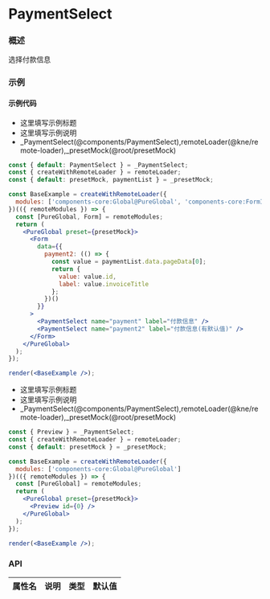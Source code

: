 
# PaymentSelect


### 概述

选择付款信息


### 示例

#### 示例代码

- 这里填写示例标题
- 这里填写示例说明
- _PaymentSelect(@components/PaymentSelect),remoteLoader(@kne/remote-loader),_presetMock(@root/presetMock)

```jsx
const { default: PaymentSelect } = _PaymentSelect;
const { createWithRemoteLoader } = remoteLoader;
const { default: presetMock, paymentList } = _presetMock;

const BaseExample = createWithRemoteLoader({
  modules: ['components-core:Global@PureGlobal', 'components-core:FormInfo@Form']
})(({ remoteModules }) => {
  const [PureGlobal, Form] = remoteModules;
  return (
    <PureGlobal preset={presetMock}>
      <Form
        data={{
          payment2: (() => {
            const value = paymentList.data.pageData[0];
            return {
              value: value.id,
              label: value.invoiceTitle
            };
          })()
        }}
      >
        <PaymentSelect name="payment" label="付款信息" />
        <PaymentSelect name="payment2" label="付款信息(有默认值)" />
      </Form>
    </PureGlobal>
  );
});

render(<BaseExample />);

```

- 这里填写示例标题
- 这里填写示例说明
- _PaymentSelect(@components/PaymentSelect),remoteLoader(@kne/remote-loader),_presetMock(@root/presetMock)

```jsx
const { Preview } = _PaymentSelect;
const { createWithRemoteLoader } = remoteLoader;
const { default: presetMock } = _presetMock;

const BaseExample = createWithRemoteLoader({
  modules: ['components-core:Global@PureGlobal']
})(({ remoteModules }) => {
  const [PureGlobal] = remoteModules;
  return (
    <PureGlobal preset={presetMock}>
      <Preview id={0} />
    </PureGlobal>
  );
});

render(<BaseExample />);

```


### API

|属性名|说明|类型|默认值|
|  ---  | ---  | --- | --- |

